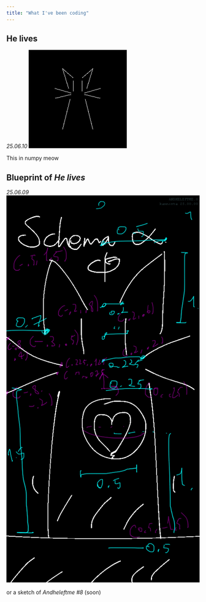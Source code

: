 ```yaml
---
title: "What I've been coding"
---
```


## He lives
*25.06.10*
![/imgs_sketches/250610_he_lives.gif](/imgs_sketches/250610_he_lives.gif)

This in numpy meow

## Blueprint of *He lives*
*25.06.09*
![/imgs_sketches/250609_ahlm8_s1.png](/imgs_sketches/250609_ahlm8_s1.png)

or a sketch of *Andheleftme #8* (soon)
